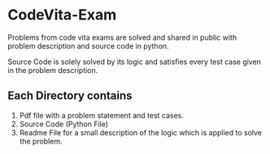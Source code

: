 # CodeVita-Exam

Problems from code vita exams are solved and shared in public with problem description and source code in python.

Source Code is solely solved by its logic and satisfies every test case given in the problem description.

## Each Directory contains

1. Pdf file with a problem statement and test cases.
2. Source Code (Python File)
3. Readme File for a small description of the logic which is applied to solve the problem.
